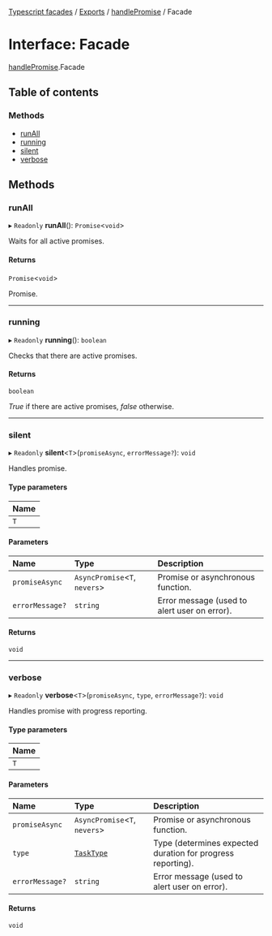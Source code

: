 [Typescript facades](../index.md) / [Exports](../modules.md) / [handlePromise](../modules/handlePromise.md) / Facade

# Interface: Facade

[handlePromise](../modules/handlePromise.md).Facade

## Table of contents

### Methods

- [runAll](handlePromise.Facade.md#runall)
- [running](handlePromise.Facade.md#running)
- [silent](handlePromise.Facade.md#silent)
- [verbose](handlePromise.Facade.md#verbose)

## Methods

### runAll

▸ `Readonly` **runAll**(): `Promise`<`void`\>

Waits for all active promises.

#### Returns

`Promise`<`void`\>

Promise.

___

### running

▸ `Readonly` **running**(): `boolean`

Checks that there are active promises.

#### Returns

`boolean`

_True_ if there are active promises, _false_ otherwise.

___

### silent

▸ `Readonly` **silent**<`T`\>(`promiseAsync`, `errorMessage?`): `void`

Handles promise.

#### Type parameters

| Name |
| :------ |
| `T` |

#### Parameters

| Name | Type | Description |
| :------ | :------ | :------ |
| `promiseAsync` | `AsyncPromise`<`T`, `nevers`\> | Promise or asynchronous function. |
| `errorMessage?` | `string` | Error message (used to alert user on error). |

#### Returns

`void`

___

### verbose

▸ `Readonly` **verbose**<`T`\>(`promiseAsync`, `type`, `errorMessage?`): `void`

Handles promise with progress reporting.

#### Type parameters

| Name |
| :------ |
| `T` |

#### Parameters

| Name | Type | Description |
| :------ | :------ | :------ |
| `promiseAsync` | `AsyncPromise`<`T`, `nevers`\> | Promise or asynchronous function. |
| `type` | [`TaskType`](../modules/handlePromise.md#tasktype) | Type (determines expected duration for progress reporting). |
| `errorMessage?` | `string` | Error message (used to alert user on error). |

#### Returns

`void`

